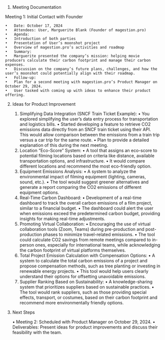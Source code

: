 1. Meeting Documentation

Meeting 1: Initial Contact with Founder

	•	Date: October 17, 2024
	•	Attendees: User, Marguerite Blank (Founder of magestion.pro)
	•	Agenda:
	•	Introduction of both parties
	•	Presentation of User’s moonshot project
	•	Overview of magestion.pro’s activities and roadmap
	•	Summary:
	•	Marguerite presented the company’s mission: helping movie producers calculate their carbon footprint and manage their carbon expenses.
	•	Discussion on the company’s future plans, challenges, and how the user’s moonshot could potentially align with their roadmap.
	•	Follow-up:
	•	Plan for a second meeting with magestion.pro’s Product Manager on October 29, 2024.
	•	User tasked with coming up with ideas to enhance their product offering.

2. Ideas for Product Improvement

	1.	Simplifying Data Integration (SNCF Train Ticket Example):
	•	You explored simplifying the user’s data entry process for transportation and logistics bills.
	•	Started developing a feature to retrieve CO2 emissions data directly from an SNCF train ticket using their API. This would allow comparison between the emissions from a train trip versus a car trip for the same route.
	•	Plan to provide a detailed explanation of this during the next meeting.
	2.	Location “Eco-Score” System:
	•	A tool that assigns an eco-score to potential filming locations based on criteria like distance, available transportation options, and infrastructure.
	•	It would compare different locations and recommend the most eco-friendly option.
	3.	Equipment Emissions Analysis:
	•	A system to analyze the environmental impact of filming equipment (lighting, cameras, sound, etc.).
	•	The tool would suggest greener alternatives and generate a report comparing the CO2 emissions of different equipment options.
	4.	Real-Time Carbon Dashboard:
	•	Development of a real-time dashboard to track the overall carbon emissions of a film project, similar to a financial budget.
	•	The dashboard could alert the user when emissions exceed the predetermined carbon budget, providing insights for making real-time adjustments.
	5.	Promoting Virtual Collaboration:
	•	Encouraging the use of virtual collaboration tools (Zoom, Teams) during pre-production and post-production phases to minimize travel-related emissions.
	•	The tool could calculate CO2 savings from remote meetings compared to in-person ones, especially for international teams, while acknowledging the carbon footprint of virtual platforms themselves.
	6.	Total Project Emission Calculation with Compensation Options:
	•	A system to calculate the total carbon emissions of a project and propose compensation methods, such as tree planting or investing in renewable energy projects.
	•	This tool would help users clearly understand their options for offsetting unavoidable emissions.
	7.	Supplier Ranking Based on Sustainability:
	•	A knowledge-sharing system that prioritizes suppliers based on sustainable practices.
	•	The tool would rank suppliers, such as those providing special effects, transport, or costumes, based on their carbon footprint and recommend more environmentally friendly options.

3. Next Steps

	•	Meeting 2: Scheduled with Product Manager on October 29, 2024.
	•	Deliverables: Present ideas for product improvements and discuss their feasibility with the team.

